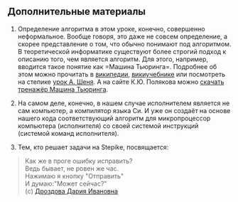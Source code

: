 ## Дополнительные материалы

1. Определение алгоритма в этом уроке, конечно, совершенно неформальное. Вообще говоря, это даже не совсем определение, а скорее представление о том, что обычно понимают под алгоритмом. В теоретической информатике существуют более строгий подход к описанию того, чем является алгоритм. Для этого, например, вводится такое понятие как =Машина Тьюринга=. Подробнее об этом можно прочитать в [википедии](https://ru.wikipedia.org/wiki/%D0%9C%D0%B0%D1%88%D0%B8%D0%BD%D0%B0_%D0%A2%D1%8C%D1%8E%D1%80%D0%B8%D0%BD%D0%B3%D0%B0), [викиучебнике](https://ru.wikibooks.org/wiki/%D0%9C%D0%B0%D1%88%D0%B8%D0%BD%D0%B0_%D0%A2%D1%8C%D1%8E%D1%80%D0%B8%D0%BD%D0%B3%D0%B0) или посмотреть на степике [урок А. Шеня](https://stepik.org/lesson/11690/step/1). А на сайте К.Ю. Полякова можно [скачать тренажёр Машина Тьюринга](http://kpolyakov.spb.ru/prog/turing.htm).

2. На самом деле, конечно, в нашем случае исполнителем является не сам компьютер, а компилятор языка Си. И уже он создаёт на основе нашего кода соответствующий алгоритм для микропроцессор компьютера (исполнителя) со своей системой инструкций (системой команд исполнителя). 

3. Тем, кто решает задачи на Stepikе, посвящается:

> Как же в проге ошибку исправить? <br>
> Ведь бывает, не ровен же час. <br>
> Нажимаю я кнопку "Отправить" <br>
> И думаю:"Может сейчас?" <br>
> (c) [Дроздова Дария Ивановна](https://stepik.org/lesson/53872/step/15?discussion=636977&unit=32085)